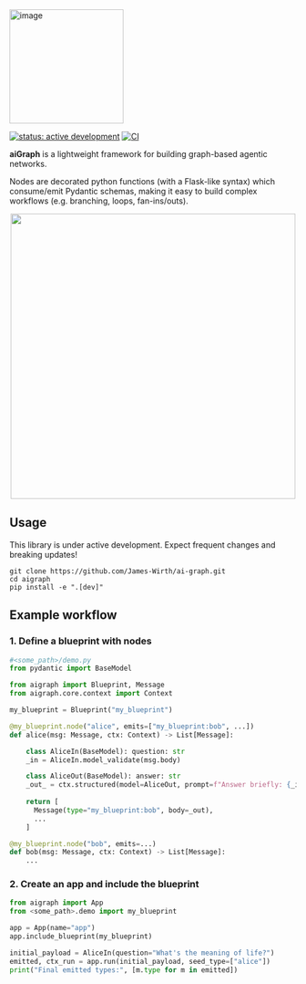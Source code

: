<img width="200" alt="image" src="https://github.com/user-attachments/assets/43b3992e-ee0f-4c98-ada9-b2a3d287a969" />

[![status: active development](https://img.shields.io/badge/status-active--development-orange)]()
[![CI](https://github.com/James-Wirth/ai-graph/actions/workflows/ci.yml/badge.svg)](https://github.com/James-Wirth/ai-graph/actions/workflows/ci.yml)


**aiGraph** is a lightweight framework for building graph-based agentic networks.

Nodes are decorated python functions (with a Flask-like syntax) which consume/emit Pydantic schemas, making it easy to build complex workflows (e.g. branching, loops, fan-ins/outs). 

<p align="center">
  <img src="https://github.com/user-attachments/assets/8dae2ebd-8742-44ec-858a-553067c6a6b8" width="500" />
</p>

## Usage

This library is under active development. 
Expect frequent changes and breaking updates!

```
git clone https://github.com/James-Wirth/ai-graph.git
cd aigraph
pip install -e ".[dev]"  
```

## Example workflow

### 1. Define a blueprint with nodes

```python
#<some_path>/demo.py
from pydantic import BaseModel

from aigraph import Blueprint, Message
from aigraph.core.context import Context

my_blueprint = Blueprint("my_blueprint")

@my_blueprint.node("alice", emits=["my_blueprint:bob", ...])
def alice(msg: Message, ctx: Context) -> List[Message]:

    class AliceIn(BaseModel): question: str
    _in = AliceIn.model_validate(msg.body)

    class AliceOut(BaseModel): answer: str
    _out_ = ctx.structured(model=AliceOut, prompt=f"Answer briefly: {_in.question}")
    
    return [
      Message(type="my_blueprint:bob", body=_out),
      ...
    ]

@my_blueprint.node("bob", emits=...)
def bob(msg: Message, ctx: Context) -> List[Message]:
    ...
```

### 2. Create an app and include the blueprint


```python
from aigraph import App
from <some_path>.demo import my_blueprint

app = App(name="app")
app.include_blueprint(my_blueprint)

initial_payload = AliceIn(question="What's the meaning of life?")
emitted, ctx_run = app.run(initial_payload, seed_type=["alice"])
print("Final emitted types:", [m.type for m in emitted])
```
